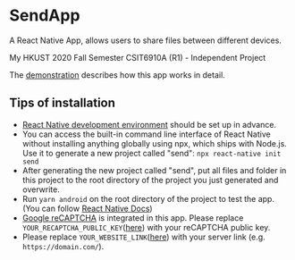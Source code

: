 # SendApp
A React Native App, allows users to share files between different devices.

My HKUST 2020 Fall Semester CSIT6910A (R1) - Independent Project

The [demonstration](https://github.com/liao-victor/SendApp/blob/main/demo.pdf) describes how this app works in detail.

## Tips of installation
* [React Native development environment](https://reactnative.dev/docs/environment-setup) should be set up in advance.
* You can access the built-in command line interface of React Native without installing anything globally using npx, which ships with Node.js. Use it to generate a new project called "send": `npx react-native init send`
* After generating the new project called "send", put all files and folder in this project to the root directory of the project you just generated and overwrite.
* Run `yarn android` on the root directory of the project to test the app. (You can follow [React Native Docs](https://reactnative.dev/docs/environment-setup))
* [Google reCAPTCHA](https://developers.google.com/recaptcha/docs/display) is integrated in this app. Please replace `YOUR_RECAPTCHA_PUBLIC_KEY`([here](/src/App.js#L16)) with your reCAPTCHA public key.
* Please replace `YOUR_WEBSITE_LINK`([here](/src/App.js#L17)) with your server link (e.g. `https://domain.com/`).
